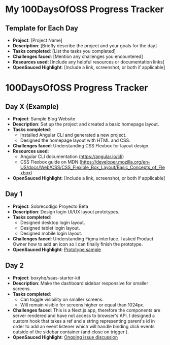# My 100DaysOfOSS Progress Tracker

## Template for Each Day

- **Project**: [Project Name]
- **Description**: [Briefly describe the project and your goals for the day]
- **Tasks completed**: [List the tasks you completed]
- **Challenges faced**: [Mention any challenges you encountered]
- **Resources used**: [Include any helpful resources or documentation links]
- **OpenSauced Highlight**: [Include a link, screenshot, or both if applicable]

# 100DaysOfOSS Progress Tracker

## Day X (Example)

- **Project**: Sample Blog Website
- **Description**: Set up the project and created a basic homepage layout.
- **Tasks completed**: 
  - Installed Angular CLI and generated a new project.
  - Designed the homepage layout with HTML and CSS.
- **Challenges faced**: Understanding CSS Flexbox for layout design.
- **Resources used**: 
  - Angular CLI documentation (https://angular.io/cli)
  - CSS Flexbox guide on MDN (https://developer.mozilla.org/en-US/docs/Web/CSS/CSS_Flexible_Box_Layout/Basic_Concepts_of_Flexbox)
- **OpenSauced Highlight**: [Include a link, screenshot, or both if applicable]

## Day 1

- **Project**: Sobrecodigo Proyecto Beta
- **Description**: Design login UI/UX layout prototypes.
- **Tasks completed**: 
  - Designed desktop login layout.
  - Designed tablet login layout.
  - Designed mobile login layout.
- **Challenges faced**: Understanding Figma interface. I asked Product Owner how to add an icon so I can finally finish the prototype.
- **OpenSauced Highlight**: [Prototype sample](https://github.com/shartrooper/open-saused-journey/blob/main/assets/login-prototype.jpg)

## Day 2

- **Project**: boxyhq/saas-starter-kit
- **Description**: Make the dashboard sidebar responsive for smaller screens.
- **Tasks completed**: 
  - Can toggle visibility on smaller screens.
  - Will remain visible for screens higher or equal than 1024px.
- **Challenges faced**: This is a Next.js app, therefore the components are server rendered and have not access to browser's API.
I designed a custom hook that takes a ref and a string representing parent's id in order to add an event listener which will handle
binding click events outside of the sidebar container (and close on trigger ).
- **OpenSauced Highlight**: [Ongoing issue discussion](https://github.com/boxyhq/saas-starter-kit/issues/202)
